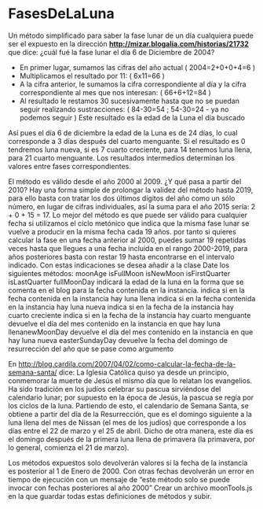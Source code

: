 # FasesDeLaLuna

Un método simplificado para saber la fase lunar de un día cualquiera puede ser el expuesto en la
dirección **http://mizar.blogalia.com/historias/21732** que dice:
¿cuál fué la fase lunar el día 6 de Diciembre de 2004?

* En primer lugar, sumamos las cifras del año actual ( 2004=2+0+0+4=6 )
* Multiplicamos el resultado por 11: ( 6x11=66 )
* A la cifra anterior, le sumamos la cifra correspondiente al día y la cifra correspondiente al mes que nos interesan: ( 66+6+12=84 )
* Al resultado le restamos 30 sucesivamente hasta que no se puedan seguir realizando sustracciones: ( 84-30=54 ; 54-30=24 - ya no podemos seguir )
Este resultado es la edad de la Luna el día buscado
  
Así pues el día 6 de diciembre la edad de la Luna es de 24 días, lo cual corresponde a 3 días después del
cuarto menguante. Si el resultado es 0 tendremos luna nueva, si es 7 cuarto creciente, para 14 tenemos
luna llena, para 21 cuarto menguante. Los resultados intermedios determinan los valores entre fases
correspondientes.

El método es válido desde el año 2000 al 2009.
¿Y qué pasa a partir del 2010?
Hay una forma simple de prolongar la validez del método hasta 2019, para ello basta con tratar los dos
últimos dígitos del año como un sólo número, en lugar de cifras individuales, así la suma para el año
2015 sería: 2 + 0 + 15 = 17.
Lo mejor del método es que puede ser válido para cualquier fecha si utilizamos el ciclo metónico que
indica que la misma fase lunar se vuelve a producir en la misma fecha cada 19 años. por tanto si
quieres calcular la fase en una fecha anterior al 2000, puedes sumar 19 repetidas veces hasta que
llegues a una fecha incluida en el rango 2000-2019, para años posteriores basta con restar 19 hasta
encontrarse en el intervalo indicado.
Con estas indicaciones se desea añadir a la clase Date los siguientes métodos:
    moonAge
    isFullMoon
    isNewMoon
    isFirstQuarter
    isLastQuarter
    fullMoonDay
indicará la edad de la luna en la forma que se comenta en el blog para la
fecha contenida en la instancia.
indica si en la fecha contenida en la instancia hay luna llena
indica si en la fecha contenida en la instancia hay luna nueva
indica si en la fecha de la instancia hay cuarto creciente
indica si en la fecha de la instancia hay cuarto menguante
devuelve el día del mes contenido en la instancia en que hay luna llenanewMoonDay
devuelve el día del mes contenido en la instancia en que hay luna nueva
easterSundayDay devuelve la fecha del domingo de resurrección del año que se pase como
argumento

En http://blog.cardila.com/2007/04/02/como-calcular-la-fecha-de-la-semana-santa/ dice:
La Iglesia Católica quiso ya desde un principio, conmemorar la muerte de Jesús el mismo día que lo
relatan los evangelios. Ha sido tradición en los judíos celebrar su pascua sirviéndose del calendario
lunar; por supuesto en la época de Jesús, la pascua se regía por los ciclos de la luna. Partiendo de esto,
el calendario de Semana Santa, se obtiene a partir del día de la Resurrección, que es el domingo
siguiente a la luna llena del mes de Nissan (el mes de los judíos) que corresponde a los días entre el 22
de marzo y el 25 de abril. Dicho de otra manera, este día es el domingo después de la primera luna
llena de primavera (la primavera, por lo general, comienza el 21 de marzo).


Los métodos expuestos solo devolverán valores si la fecha de la instancia es posterior al 1 de Enero de
2000. Con otras fechas devolverán un error en tiempo de ejecución con un mensaje de “este método
solo se puede invocar con fechas posteriores al año 2000”
Crear un archivo moonTools.js en la que guardar todas estas definiciones de métodos y subir.
